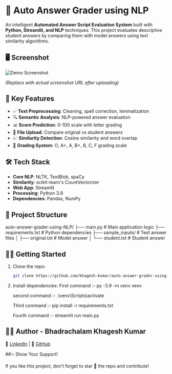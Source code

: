 # 📝 Auto Answer Grader using NLP

An intelligent **Automated Answer Script Evaluation System** built with **Python, Streamlit, and NLP** techniques. This project evaluates descriptive student answers by comparing them with model answers using text similarity algorithms.

## 🖥️ Screenshot
![Demo Screenshot](https://github.com/khagesh-kumar/auto-answer-grader-using-NLP/blob/main/screenshots/demo.png?raw=true)

*(Replace with actual screenshot URL after uploading)*

## 🚀 Key Features

- ✅ **Text Preprocessing**: Cleaning, spell correction, lemmatization
- 🔍 **Semantic Analysis**: NLP-powered answer evaluation
- 📊 **Score Prediction**: 0-100 scale with letter grading
- 📝 **File Upload**: Compare original vs student answers
- 📈 **Similarity Detection**: Cosine similarity and word overlap
- 🎯 **Grading System**: O, A+, A, B+, B, C, F grading scale

## 🛠️ Tech Stack

- **Core NLP**: NLTK, TextBlob, spaCy
- **Similarity**: scikit-learn's CountVectorizer
- **Web App**: Streamlit
- **Processing**: Python 3.9
- **Dependencies**: Pandas, NumPy

## 📂 Project Structure
auto-answer-grader-using-NLP/
├── main.py                   # Main application logic
├── requirements.txt          # Python dependencies
├── sample_inputs/            # Test answer files
│ ├── original.txt            # Model answer
│ └── student.txt             # Student answer


## 🏃‍♂️ Getting Started

1. Clone the repo:
   ```bash
   git clone https://github.com/khagesh-kumar/auto-answer-grader-using-NLP.git

2. Install dependencies:
   First command :- py -3.9 -m venv venv

   second command :- .\venv\Scripts\activate

   Third command :- pip install -r requirements.txt

   Fourth command :- streamlit run main.py 

## 👨‍💻 Author - Bhadrachalam Khagesh Kumar

🔗 [LinkedIn](https://www.linkedin.com/in/b-khagesh-kumar/) | 🐙 [GitHub](https://github.com/khagesh-kumar)

##⭐ Show Your Support!

If you like this project, don't forget to star 🌟 the repo and contribute!
